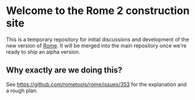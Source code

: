 # Welcome to the Rome 2 construction site

This is a temporary repository for initial discussions and development of the new version of [Rome](https://github.com/rometools/rome). It will be merged into the main repository once we're ready to ship an alpha version.


## Why exactly are we doing this?
See https://github.com/rometools/rome/issues/353 for the explanation and a rough plan.

